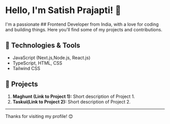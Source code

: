 # Hello, I'm Satish Prajapti! 👋 

I'm a passionate ## Frontend Developer from India, with a love for coding and building things. Here you'll find some of my projects and contributions.

## 🔧 Technologies & Tools

- JavaScript (Next.js,Node.js, React.js)
- TypeScript, HTML, CSS
- Tailwind CSS



## 🚀 Projects

1. **Maghunt (Link to Project 1):** Short description of Project 1.
2. **Taskui(Link to Project 2):** Short description of Project 2.
   <!-- Add more projects as needed -->
<!---
## 📫 How to Reach Me

- LinkedIn: [Your LinkedIn Profile](Link to LinkedIn)
- Twitter: [@YourTwitterHandle](Link to Twitter)
- Email: [Your Email](mailto:you@example.com)
-->

<!--
## 💬 Let's Connect

Feel free to reach out if you have any questions or just want to chat! I'm always open to interesting discussions and collaboration.

## 🌟 Fun Fact

[Share a fun fact about yourself]
--->
---


Thanks for visiting my profile! 😊

